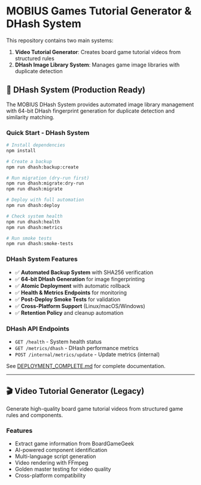 # MOBIUS Games Tutorial Generator & DHash System

This repository contains two main systems:

1. **Video Tutorial Generator**: Creates board game tutorial videos from structured rules
2. **DHash Image Library System**: Manages game image libraries with duplicate detection

## 🎯 DHash System (Production Ready)

The MOBIUS DHash System provides automated image library management with 64-bit DHash fingerprint generation for duplicate detection and similarity matching.

### Quick Start - DHash System

```bash
# Install dependencies
npm install

# Create a backup
npm run dhash:backup:create

# Run migration (dry-run first)
npm run dhash:migrate:dry-run
npm run dhash:migrate

# Deploy with full automation
npm run dhash:deploy

# Check system health
npm run dhash:health
npm run dhash:metrics

# Run smoke tests
npm run dhash:smoke-tests
```

### DHash System Features

- ✅ **Automated Backup System** with SHA256 verification
- ✅ **64-bit DHash Generation** for image fingerprinting  
- ✅ **Atomic Deployment** with automatic rollback
- ✅ **Health & Metrics Endpoints** for monitoring
- ✅ **Post-Deploy Smoke Tests** for validation
- ✅ **Cross-Platform Support** (Linux/macOS/Windows)
- ✅ **Retention Policy** and cleanup automation

### DHash API Endpoints

- `GET /health` - System health status
- `GET /metrics/dhash` - DHash performance metrics
- `POST /internal/metrics/update` - Update metrics (internal)

See [DEPLOYMENT_COMPLETE.md](./DEPLOYMENT_COMPLETE.md) for complete documentation.

---

## 🎬 Video Tutorial Generator (Legacy)

Generate high-quality board game tutorial videos from structured game rules and components.

### Features

- Extract game information from BoardGameGeek
- AI-powered component identification 
- Multi-language script generation
- Video rendering with FFmpeg
- Golden master testing for video quality
- Cross-platform compatibility
